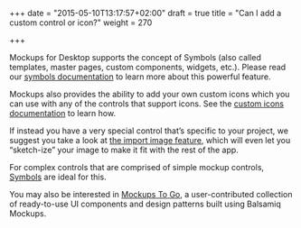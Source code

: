+++
date = "2015-05-10T13:17:57+02:00"
draft = true
title = "Can I add a custom control or icon?"
weight = 270

+++

Mockups for Desktop supports the concept of Symbols (also called templates, master pages, custom components, widgets, etc.). Please read our [symbols documentation](http://support.balsamiq.com/customer/portal/articles/110439) to learn more about this powerful feature.

Mockups also provides the ability to add your own custom icons which you can use with any of the controls that support icons. See the [custom icons documentation](http://support.balsamiq.com/customer/portal/articles/110202#custom) to learn how.

If instead you have a very special control that’s specific to your project, we suggest you take a look at [the import image feature](http://support.balsamiq.com/customer/portal/articles/110401), which will even let you “sketch-ize” your image to make it fit with the rest of the app.

For complex controls that are comprised of simple mockup controls, [Symbols](http://support.balsamiq.com/customer/portal/articles/110439) are ideal for this.

You may also be interested in [Mockups To Go](https://mockupstogo.mybalsamiq.com), a user-contributed collection of ready-to-use UI components and design patterns built using Balsamiq Mockups.